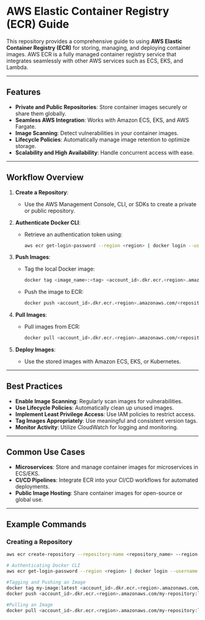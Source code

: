 # AWS Elastic Container Registry (ECR) Guide

This repository provides a comprehensive guide to using **AWS Elastic Container Registry (ECR)** for storing, managing, and deploying container images. AWS ECR is a fully managed container registry service that integrates seamlessly with other AWS services such as ECS, EKS, and Lambda.

---

## Features

- **Private and Public Repositories**: Store container images securely or share them globally.
- **Seamless AWS Integration**: Works with Amazon ECS, EKS, and AWS Fargate.
- **Image Scanning**: Detect vulnerabilities in your container images.
- **Lifecycle Policies**: Automatically manage image retention to optimize storage.
- **Scalability and High Availability**: Handle concurrent access with ease.

---

## Workflow Overview

1. **Create a Repository**:
   - Use the AWS Management Console, CLI, or SDKs to create a private or public repository.

2. **Authenticate Docker CLI**:
   - Retrieve an authentication token using:
     ```bash
     aws ecr get-login-password --region <region> | docker login --username AWS --password-stdin <account_id>.dkr.ecr.<region>.amazonaws.com
     ```

3. **Push Images**:
   - Tag the local Docker image:
     ```bash
     docker tag <image_name>:<tag> <account_id>.dkr.ecr.<region>.amazonaws.com/<repository_name>:<tag>
     ```
   - Push the image to ECR:
     ```bash
     docker push <account_id>.dkr.ecr.<region>.amazonaws.com/<repository_name>:<tag>
     ```

4. **Pull Images**:
   - Pull images from ECR:
     ```bash
     docker pull <account_id>.dkr.ecr.<region>.amazonaws.com/<repository_name>:<tag>
     ```

5. **Deploy Images**:
   - Use the stored images with Amazon ECS, EKS, or Kubernetes.

---

## Best Practices

- **Enable Image Scanning**: Regularly scan images for vulnerabilities.
- **Use Lifecycle Policies**: Automatically clean up unused images.
- **Implement Least Privilege Access**: Use IAM policies to restrict access.
- **Tag Images Appropriately**: Use meaningful and consistent version tags.
- **Monitor Activity**: Utilize CloudWatch for logging and monitoring.

---

## Common Use Cases

- **Microservices**: Store and manage container images for microservices in ECS/EKS.
- **CI/CD Pipelines**: Integrate ECR into your CI/CD workflows for automated deployments.
- **Public Image Hosting**: Share container images for open-source or global use.

---

## Example Commands

### Creating a Repository
```bash
aws ecr create-repository --repository-name <repository_name> --region <region>

# Authenticating Docker CLI 
aws ecr get-login-password --region <region> | docker login --username AWS --password-stdin <account_id>.dkr.ecr.<region>.amazonaws.com

#Tagging and Pushing an Image
docker tag my-image:latest <account_id>.dkr.ecr.<region>.amazonaws.com/my-repository:latest
docker push <account_id>.dkr.ecr.<region>.amazonaws.com/my-repository:latest

#Pulling an Image
docker pull <account_id>.dkr.ecr.<region>.amazonaws.com/my-repository:latest

